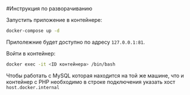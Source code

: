 #Инструкция по разворачиванию

Запустить приложение в контейнере:
```bash
docker-compose up -d
```
Прилолежние будет доступно по адресу `127.0.0.1:81`.

Войти в контейнер:
```bash
docker exec -it <ID контейнера> /bin/bash
```

Чтобы работать с MySQL которая находится на той же машине, 
что и контейнер с PHP необходимо в строке подключения указать хост `host.docker.internal`

